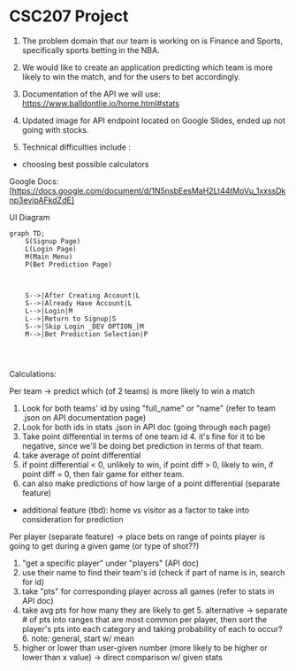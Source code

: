 # CSC207 Project
1) The problem domain that our team is working on is Finance and Sports, specifically sports betting in the NBA.
2) We would like to create an application predicting which team is more likely to win the match, and for the users to bet accordingly.
4) Documentation of the API we will use: https://www.balldontlie.io/home.html#stats 
5) Updated image for API endpoint located on Google Slides, ended up not going with stocks.
 
7) Technical difficulties include :
- choosing best possible calculators

Google Docs: [https://docs.google.com/document/d/1N5nsbEesMaH2Lt44tMoVu_1xxssDknp3evipAFkdZdE]

UI Diagram
```mermaid
graph TD;
	S(Signup Page)
	L(Login Page)
	M(Main Menu)
	P(Bet Prediction Page)
	
	
 
	S-->|After Creating Account|L
	S-->|Already Have Account|L
	L-->|Login|M
	L-->|Return to Signup|S
	S-->|Skip Login _DEV OPTION_|M
	M-->|Bet Prediction Selection|P
 

	

```

Calculations:

Per team -> predict which (of 2 teams) is more likely to win a match
1. Look for both teams' id by using "full_name" or "name" (refer to team .json on API documentation page)
2. Look for both ids in stats .json in API doc (going through each page)
3. Take point differential in terms of one team id
   4. it's fine for it to be negative, since we'll be doing bet prediction in 
   terms of that team.
5. take average of point differential
6. if point differential < 0, unlikely to win, if point diff > 0, likely to win,
if point diff = 0, then fair game for either team.
7. can also make predictions of how large of a point differential (separate feature)
- additional feature (tbd): home vs visitor as a factor to take into consideration for prediction

Per player (separate feature) -> place bets on range of points player is going to get during a given game (or type of shot??)
1. "get a specific player" under "players" (API doc)
2. use their name to find their team's id (check if part of name is in, search for id)
3. take "pts" for corresponding player across all games (refer to stats in API doc)
4. take avg pts for how many they are likely to get
   5. alternative -> separate # of pts into ranges that are most common per player, then sort the player's pts into each category and taking probability of each to occur?
   6. note: general, start w/ mean
7. higher or lower than user-given number (more likely to be higher or lower than x value) -> direct comparison w/ given stats
